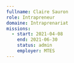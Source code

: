 ```yaml
---
fullname: Claire Sauron
role: Intrapreneur
domaine: Intraprenariat
missions:
  - start: 2021-04-08
    end: 2021-06-30
    status: admin
    employer: MTES
---
```


